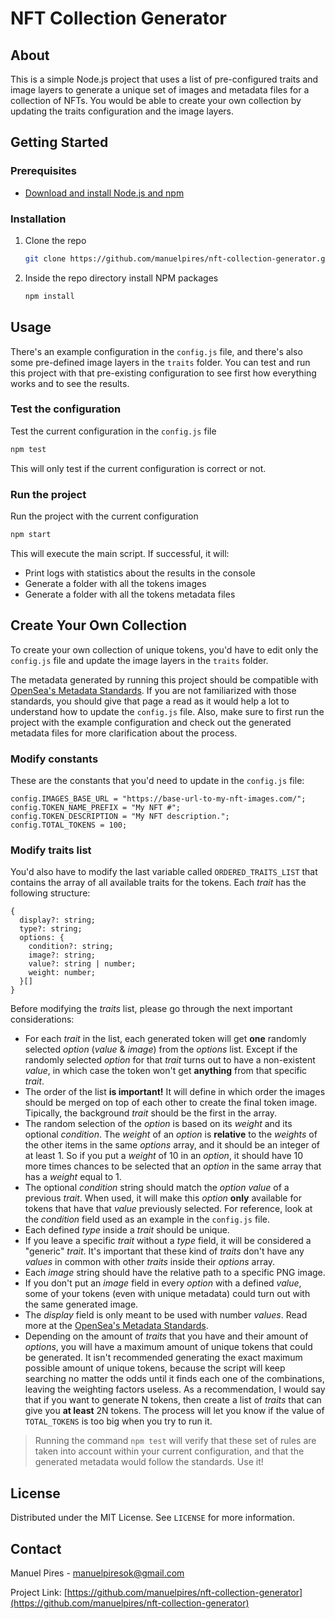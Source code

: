 # NFT Collection Generator

## About

This is a simple Node.js project that uses a list of pre-configured traits and image layers to generate a unique set of images and metadata files for a collection of NFTs. You would be able to create your own collection by updating the traits configuration and the image layers.

## Getting Started

### Prerequisites

- [Download and install Node.js and npm](https://docs.npmjs.com/downloading-and-installing-node-js-and-npm)

### Installation

1. Clone the repo

   ```sh
   git clone https://github.com/manuelpires/nft-collection-generator.git
   ```

2. Inside the repo directory install NPM packages

   ```sh
   npm install
   ```

## Usage

There's an example configuration in the `config.js` file, and there's also some pre-defined image layers in the `traits` folder. You can test and run this project with that pre-existing configuration to see first how everything works and to see the results.

### Test the configuration

Test the current configuration in the `config.js` file

```sh
npm test
```

This will only test if the current configuration is correct or not.

### Run the project

Run the project with the current configuration

```sh
npm start
```

This will execute the main script. If successful, it will:

- Print logs with statistics about the results in the console
- Generate a folder with all the tokens images
- Generate a folder with all the tokens metadata files

## Create Your Own Collection

To create your own collection of unique tokens, you'd have to edit only the `config.js` file and update the image layers in the `traits` folder.

The metadata generated by running this project should be compatible with [OpenSea's Metadata Standards](https://docs.opensea.io/docs/metadata-standards). If you are not familiarized with those standards, you should give that page a read as it would help a lot to understand how to update the `config.js` file. Also, make sure to first run the project with the example configuration and check out the generated metadata files for more clarification about the process.

### Modify constants

These are the constants that you'd need to update in the `config.js` file:

```JS
config.IMAGES_BASE_URL = "https://base-url-to-my-nft-images.com/";
config.TOKEN_NAME_PREFIX = "My NFT #";
config.TOKEN_DESCRIPTION = "My NFT description.";
config.TOTAL_TOKENS = 100;
```

### Modify traits list

You'd also have to modify the last variable called `ORDERED_TRAITS_LIST` that contains the array of all available traits for the tokens.
Each _trait_ has the following structure:

```JS
{
  display?: string;
  type?: string;
  options: {
    condition?: string;
    image?: string;
    value?: string | number;
    weight: number;
  }[]
}
```

Before modifying the _traits_ list, please go through the next important considerations:

- For each _trait_ in the list, each generated token will get **one** randomly selected _option_ (_value_ & _image_) from the _options_ list. Except if the randomly selected _option_ for that _trait_ turns out to have a non-existent _value_, in which case the token won't get **anything** from that specific _trait_.
- The order of the list **is important!** It will define in which order the images should be merged on top of each other to create the final token image. Tipically, the background _trait_ should be the first in the array.
- The random selection of the _option_ is based on its _weight_ and its optional _condition_. The _weight_ of an _option_ is **relative** to the _weights_ of the other items in the same _options_ array, and it should be an integer of at least 1. So if you put a _weight_ of 10 in an _option_, it should have 10 more times chances to be selected that an _option_ in the same array that has a _weight_ equal to 1.
- The optional _condition_ string should match the _option value_ of a previous _trait_. When used, it will make this _option_ **only** available for tokens that have that _value_ previously selected. For reference, look at the _condition_ field used as an example in the `config.js` file.
- Each defined _type_ inside a _trait_ should be unique.
- If you leave a specific _trait_ without a _type_ field, it will be considered a "generic" _trait_. It's important that these kind of _traits_ don't have any _values_ in common with other _traits_ inside their _options_ array.
- Each _image_ string should have the relative path to a specific PNG image.
- If you don't put an _image_ field in every _option_ with a defined _value_, some of your tokens (even with unique metadata) could turn out with the same generated image.
- The _display_ field is only meant to be used with number _values_. Read more at the [OpenSea's Metadata Standards](https://docs.opensea.io/docs/metadata-standards).
- Depending on the amount of _traits_ that you have and their amount of _options_, you will have a maximum amount of unique tokens that could be generated. It isn't recommended generating the exact maximum possible amount of unique tokens, because the script will keep searching no matter the odds until it finds each one of the combinations, leaving the weighting factors useless. As a recommendation, I would say that if you want to generate N tokens, then create a list of _traits_ that can give you **at least** 2N tokens. The process will let you know if the value of `TOTAL_TOKENS` is too big when you try to run it.

> Running the command `npm test` will verify that these set of rules are taken into account within your current configuration, and that the generated metadata would follow the standards. Use it!

## License

Distributed under the MIT License. See `LICENSE` for more information.

## Contact

Manuel Pires - manuelpiresok@gmail.com

Project Link: [https://github.com/manuelpires/nft-collection-generator](https://github.com/manuelpires/nft-collection-generator)

